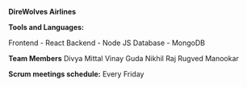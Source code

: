
**DireWolves Airlines**

**Tools and Languages:**

 Frontend - React
 Backend - Node JS
 Database - MongoDB

**Team Members**
Divya Mittal
Vinay Guda
Nikhil Raj
Rugved Manookar

**Scrum meetings schedule:**
Every Friday
